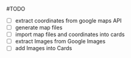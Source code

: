 #TODO

- [ ] extract coordinates from google maps API
- [ ] generate map files
- [ ] import map files and coordinates into cards
- [ ] extract Images from Google Images
- [ ] add Images into Cards
